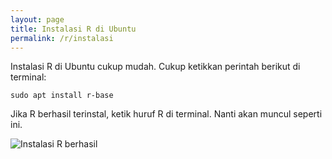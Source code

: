 ```yaml
---
layout: page
title: Instalasi R di Ubuntu
permalink: /r/instalasi
---
```


Instalasi R di Ubuntu cukup mudah. Cukup ketikkan perintah berikut di terminal:

`sudo apt install r-base`

Jika R berhasil terinstal, ketik huruf R di terminal. Nanti akan muncul seperti ini.

<img src="{{ site.baseurl }}/images/r-instal.png" alt="Instalasi R berhasil"/>
